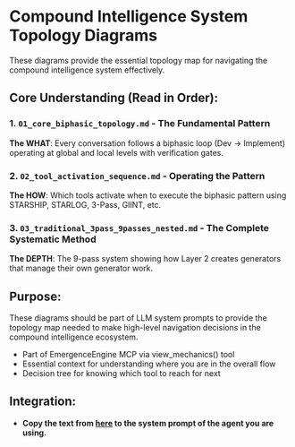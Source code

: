 # Compound Intelligence System Topology Diagrams

These diagrams provide the essential topology map for navigating the compound intelligence system effectively.

## Core Understanding (Read in Order):

### 1. `01_core_biphasic_topology.md` - The Fundamental Pattern
**The WHAT**: Every conversation follows a biphasic loop (Dev → Implement) operating at global and local levels with verification gates.

### 2. `02_tool_activation_sequence.md` - Operating the Pattern  
**The HOW**: Which tools activate when to execute the biphasic pattern using STARSHIP, STARLOG, 3-Pass, GIINT, etc.

### 3. `03_traditional_3pass_9passes_nested.md` - The Complete Systematic Method
**The DEPTH**: The 9-pass system showing how Layer 2 creates generators that manage their own generator work.

## Purpose:
These diagrams should be part of LLM system prompts to provide the topology map needed to make high-level navigation decisions in the compound intelligence ecosystem.

- Part of EmergenceEngine MCP via view_mechanics() tool
- Essential context for understanding where you are in the overall flow
- Decision tree for knowing which tool to reach for next

## Integration:
- **Copy the text from [here](https://github.com/sancovp/emergence-engine/blob/master/emergence_engine/3_pass_autonomous_research_system_v01/diagrams/00_complete_system_topology.md) to the system prompt of the agent you are using.**

